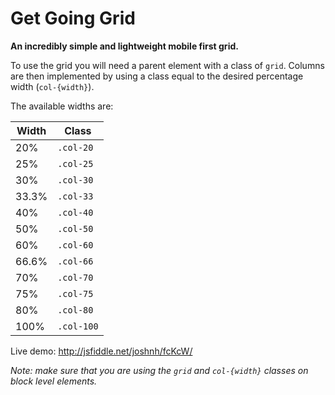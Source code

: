 Get Going Grid
==============

__An incredibly simple and lightweight mobile first grid.__

To use the grid you will need a parent element with a class of `grid`. Columns are then implemented by using a class equal to the desired percentage width (`col-{width}`).

The available widths are:

| Width | Class |
|-------|-------|
| 20%  | `.col-20` |
| 25%  | `.col-25` |
| 30%  | `.col-30` |
| 33.3%  | `.col-33` |
| 40%  | `.col-40` |
| 50%  | `.col-50` |
| 60%  | `.col-60` |
| 66.6%  | `.col-66` |
| 70%  | `.col-70` |
| 75%  | `.col-75` |
| 80%  | `.col-80` |
| 100%  | `.col-100` |

Live demo: http://jsfiddle.net/joshnh/fcKcW/

_Note: make sure that you are using the `grid` and `col-{width}` classes on block level elements._